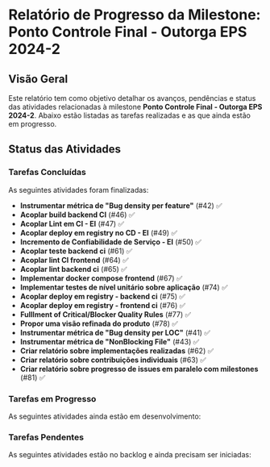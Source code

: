 # Relatório de Progresso da Milestone: Ponto Controle Final - Outorga EPS 2024-2

## Visão Geral
Este relatório tem como objetivo detalhar os avanços, pendências e status das atividades relacionadas à milestone **Ponto Controle Final - Outorga EPS 2024-2**. Abaixo estão listadas as tarefas realizadas e as que ainda estão em progresso.

## Status das Atividades

### Tarefas Concluídas
As seguintes atividades foram finalizadas:

- **Instrumentar métrica de "Bug density per feature"** (#42) ✅
- **Acoplar build backend CI** (#46) ✅
- **Acoplar Lint em CI - EI** (#47) ✅
- **Acoplar deploy em registry no CD - EI** (#49) ✅
- **Incremento de Confiabilidade de Serviço - EI** (#50) ✅
- **Acoplar teste backend ci** (#61) ✅
- **Acoplar lint CI frontend** (#64) ✅
- **Acoplar lint backend ci** (#65) ✅
- **Implementar docker compose frontend** (#67) ✅
- **Implementar testes de nível unitário sobre aplicação** (#74) ✅
- **Acoplar deploy em registry - backend ci** (#75) ✅
- **Acoplar deploy em registry - frontend ci** (#76) ✅
- **Fulllment of Critical/Blocker Quality Rules** (#77) ✅
- **Propor uma visão refinada do produto** (#78) ✅
- **Instrumentar métrica de "Bug density per LOC"** (#41) ✅
- **Instrumentar métrica de "NonBlocking File"** (#43) ✅
- **Criar relatório sobre implementações realizadas** (#62) ✅
- **Criar relatório sobre contribuições individuais** (#63) ✅
- **Criar relatório sobre progresso de issues em paralelo com milestones** (#81) ✅

### Tarefas em Progresso
As seguintes atividades ainda estão em desenvolvimento:

### Tarefas Pendentes
As seguintes atividades estão no backlog e ainda precisam ser iniciadas:
